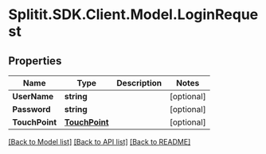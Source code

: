 # Splitit.SDK.Client.Model.LoginRequest
## Properties

Name | Type | Description | Notes
------------ | ------------- | ------------- | -------------
**UserName** | **string** |  | [optional] 
**Password** | **string** |  | [optional] 
**TouchPoint** | [**TouchPoint**](TouchPoint.md) |  | [optional] 

[[Back to Model list]](../README.md#documentation-for-models) [[Back to API list]](../README.md#documentation-for-api-endpoints) [[Back to README]](../README.md)

